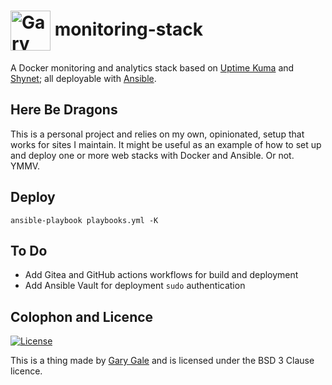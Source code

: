 # <img valign="middle" src="https://www.vicchi.org/assets/images/avatar.jpeg" height="64" alt="Gary Gale">&nbsp;monitoring-stack

A Docker monitoring and analytics stack based on [Uptime Kuma](https://github.com/louislam/uptime-kuma) and [Shynet](https://github.com/milesmcc/shynet); all deployable with [Ansible](https://docs.ansible.com/ansible/latest/getting_started/index.html).

## Here Be Dragons

This is a personal project and relies on my own, opinionated, setup that works for sites I maintain. It might be useful as an example of how to set up and deploy one or more web stacks with Docker and Ansible. Or not. YMMV.


## Deploy

```
ansible-playbook playbooks.yml -K
```

## To Do

* Add Gitea and GitHub actions workflows for build and deployment
* Add Ansible Vault for deployment `sudo` authentication

## Colophon and Licence

[![License](https://img.shields.io/badge/License-BSD_3--Clause-blue.svg)](https://opensource.org/licenses/BSD-3-Clause)

This is a thing made by [Gary Gale](https://www.vicchi.org/pages/about/) and is licensed under the BSD 3 Clause licence.

